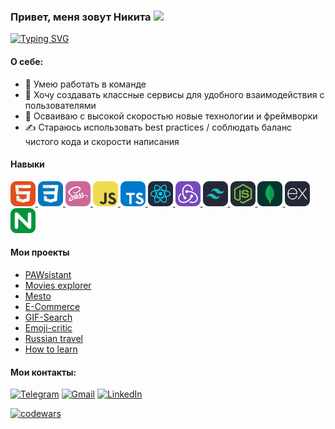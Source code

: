 ### Привет, меня зовут Никита <a href="https://www.gautamkrishnar.com/"><img src="https://media.giphy.com/media/hvRJCLFzcasrR4ia7z/giphy.gif" width="5%"></a>

[![Typing SVG](https://readme-typing-svg.herokuapp.com?font=Roboto&size=18&pause=1500&color=717171E4&width=435&lines=%D0%AF+Frontend-%D1%80%D0%B0%D0%B7%D1%80%D0%B0%D0%B1%D0%BE%D1%82%D1%87%D0%B8%D0%BA)](https://git.io/typing-svg)

#### О себе:
- 👥 Умею работать в команде
- 🎯 Хочу создавать классные сервисы для удобного взаимодействия с пользователями
- 🚀 Осваиваю с высокой скоростью новые технологии и фреймворки
- ✍ Стараюсь использовать best practices / соблюдать баланс чистого кода и скорости написания

#### Навыки 

<p align="left"> <a href="https://www.w3.org/html/" target="_blank"> <img src="https://github.com/tandpfun/skill-icons/raw/main/icons/HTML.svg" alt="html5" width="40" height="40"/> </a> <a href="https://www.w3schools.com/css/" target="_blank"> <img src="https://github.com/tandpfun/skill-icons/raw/main/icons/CSS.svg" alt="css3" width="40" height="40"/> </a> <a href="https://sass-lang.com" target="_blank"> <img src="https://github.com/tandpfun/skill-icons/raw/main/icons/Sass.svg" alt="sass" width="40" height="40"/> </a> <a href="https://developer.mozilla.org/en-US/docs/Web/JavaScript" target="_blank"> <img src="https://github.com/tandpfun/skill-icons/raw/main/icons/JavaScript.svg" alt="javascript" width="40" height="40"/> </a> <a href="https://www.typescriptlang.org/" target="_blank"> <img src="https://github.com/tandpfun/skill-icons/raw/main/icons/TypeScript.svg" alt="typescript" width="40" height="40"/> </a> <a href="https://reactjs.org/" target="_blank"> <img src="https://github.com/tandpfun/skill-icons/raw/main/icons/React-Dark.svg" alt="react" width="40" height="40"/> </a> <a href="https://redux.js.org/" target="_blank"> <img src="https://github.com/tandpfun/skill-icons/raw/main/icons/Redux.svg" alt="html5" width="40" height="40"/> </a> <a href="https://tailwindcss.com/" target="_blank"> <img src="https://github.com/tandpfun/skill-icons/raw/main/icons/TailwindCSS-Dark.svg" alt="html5" width="40" height="40"/> </a> <a href="https://nodejs.org" target="_blank"> <img src="https://github.com/tandpfun/skill-icons/raw/main/icons/NodeJS-Dark.svg" alt="nodejs" width="40" height="40"/> </a> <a href="https://www.mongodb.com/" target="_blank"> <img src="https://github.com/tandpfun/skill-icons/raw/main/icons/MongoDB.svg" alt="mongodb" width="40" height="40"/> </a> <a href="https://expressjs.com" target="_blank"> <img src="https://github.com/tandpfun/skill-icons/raw/main/icons/ExpressJS-Dark.svg" alt="express" width="40" height="40"/> </a> <a href="https://www.nginx.com" target="_blank"> <img src="https://github.com/tandpfun/skill-icons/raw/main/icons/Nginx.svg" alt="nginx" width="40" height="40"/> </a> </p>

#### Мои проекты
- [PAWsistant](https://github.com/Augenb1ick/Chatty-AI)
- [Movies explorer](https://github.com/Augenb1ick/movies-explorer)
- [Mesto](https://github.com/Augenb1ick/react-mesto-api-full-gha)
- [E-Commerce](https://github.com/Augenb1ick/ts-e-commerce)
- [GIF-Search](https://github.com/Augenb1ick/gif-search)
- [Emoji-critic](https://github.com/Augenb1ick/emoji-critic)
- [Russian travel](https://github.com/Augenb1ick/Russian-travel)
- [How to learn](https://github.com/Augenb1ick/How-to-learn)

#### Мои контакты:
[![Telegram](https://img.shields.io/badge/-Telegram-141130?style=for-the-badge&logo=Telegram)](https://t.me/augenblick)
[![Gmail](https://img.shields.io/badge/-na.savoskin@gmail.com-141130?style=for-the-badge&logo=Gmail)](mailto:na.savoskin@gmail.com)
[![LinkedIn](https://img.shields.io/badge/-LinkedIn-141130?style=for-the-badge&logo=LinkedIn)](https://linkedin.com/in/nikita-savoskin)

<a href="https://www.codewars.com/users/augenb1ick" target="_blank"> <img src="https://www.codewars.com/users/augenb1ick/badges/large" alt="codewars"> </a>
